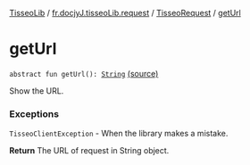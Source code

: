 [TisseoLib](../../index.md) / [fr.docjyJ.tisseoLib.request](../index.md) / [TisseoRequest](index.md) / [getUrl](./get-url.md)

# getUrl

`abstract fun getUrl(): `[`String`](https://kotlinlang.org/api/latest/jvm/stdlib/kotlin/-string/index.html) [(source)](https://github.com/docjyJ/TisseoLib/tree/master/src/main/kotlin/fr/docjyJ/tisseoLib/request/TisseoRequest.kt#L36)

Show the URL.

### Exceptions

`TisseoClientException` - When the library makes a mistake.

**Return**
The URL of request in String object.

